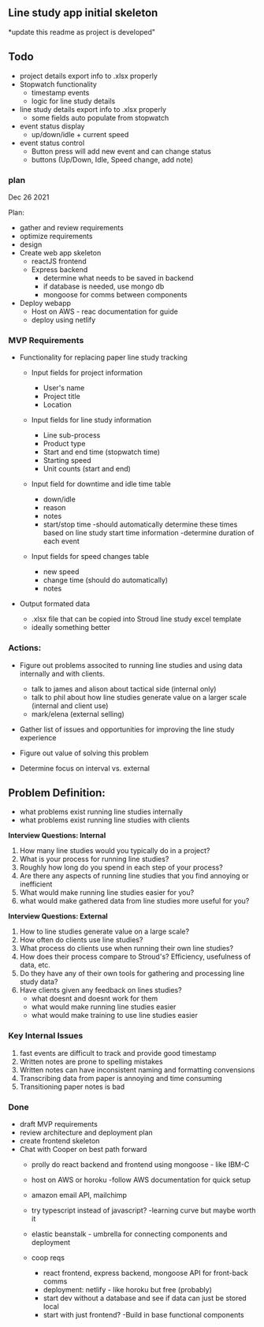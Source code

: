 ## Line study app initial skeleton
*update this readme as project is developed"

## Todo
- project details export info to .xlsx properly
- Stopwatch functionality
	- timestamp events
	- logic for line study details
- line study details export info to .xlsx properly 
	- some fields auto populate from stopwatch
- event status display 
	- up/down/idle + current speed
- event status control
	- Button press will add new event and can change status
	- buttons (Up/Down, Idle, Speed change, add note)

### plan 
Dec 26 2021

Plan:
- gather and review requirements
- optimize requirements
- design
- Create web app skeleton
	- reactJS frontend
	- Express backend
		- determine what needs to be saved in backend
		- if database is needed, use mongo db
		- mongoose for comms between components
- Deploy webapp
	- Host on AWS - reac documentation for guide
	- deploy using netlify

### MVP Requirements

- Functionality for replacing paper line study tracking
	- Input fields for project information
		- User's name
		- Project title
		- Location
	- Input fields for line study information
		- Line sub-process
		- Product type
		- Start and end time (stopwatch time)
		- Starting speed
		- Unit counts (start and end)

	- Input field for downtime and idle time table
		- down/idle
		- reason
		- notes 
		- start/stop time
			-should automatically determine these times based on line study start time information
			-determine duration of each event
	- Input fields for speed changes table
		- new speed
		- change time (should do automatically)
		- notes

- Output formated data
	- .xlsx file that can be copied into Stroud line study excel template
	- ideally something better



### Actions:

- Figure out problems associted to running line studies and using data internally and with clients.
	- talk to james and alison about tactical side (internal only)
	- talk to phil about how line studies generate value on a larger scale (internal and client use)
	- mark/elena (external selling)

- Gather list of issues and opportunities for improving the line study experience
- Figure out value of solving this problem
- Determine focus on interval vs. external


## Problem Definition:
- what problems exist running line studies internally
- what problems exist running line studies with clients

**Interview Questions: Internal**
1. How many line studies would you typically do in a project?
2. What is your process for running line studies?
3. Roughly how long do you spend in each step of your process?
4. Are there any aspects of running line studies that you find annoying or inefficient
5. What would make running line studies easier for you?  
6. what would make gathered data from line studies more useful for you?


**Interview Questions: External**
1. How to line studies generate value on a large scale? 
2. How often do clients use line studies?
3. What process do clients use when running their own line studies?
4. How does their process compare to Stroud's? Efficiency, usefulness of data, etc.
5. Do they have any of their own tools for gathering and processing line study data?
6. Have clients given any feedback on lines studies?
	- what doesnt and doesnt work for them
	- what would make running line studies easier
	- what would make training to use line studies easier


### Key Internal Issues
1. fast events are difficult to track and provide good timestamp
2. Written notes are prone to spelling mistakes
3. Written notes can have inconsistent naming and formatting convensions 
4. Transcribing data from paper is annoying and time consuming
5. Transitioning paper notes is bad


### Done
- draft MVP requirements
- review architecture and deployment plan
- create frontend skeleton
- Chat with Cooper on best path forward
	- prolly do react backend and frontend using mongoose - like IBM-C
	- host on AWS or horoku
		-follow AWS documentation for quick setup
	- amazon email API, mailchimp
	- try typescript instead of javascript? -learning curve but maybe worth it
	- elastic beanstalk - umbrella for connecting components and deployment

	- coop reqs
		- react frontend, express backend, mongoose API for front-back comms
		- deployment: netlify - like horoku but free (probably)
		- start dev without a database and see if data can just be stored local 
		- start with just frontend?
-Build in base functional components


